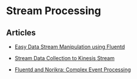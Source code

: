 # Stream Processing

## Articles
-   [Easy Data Stream Manipulation using Fluentd](/articles/filter-modify-apache.md)


-   [Stream Data Collection to Kinesis Stream](/articles/kinesis-stream.md)


-   [Fluentd and Norikra: Complex Event Processing](/articles/cep-norikra.md)

